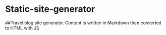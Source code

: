 # Static-site-generator
##Travel blog site generator. Content is written in Markdown then converted to HTML with JS
